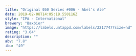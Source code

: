 ```yaml
---
title: "Original 050 Series #006 - Abel's Ale"
date: 2019-02-08T14:05:18.550116Z
style: "IPA - International"
brewery: "Baxbier"
image: "https://labels.untappd.com/labels/2217747?size=hd"
rating: "3.64"
description: ""
abv: "7.8"
ibu: "49"
---
```


